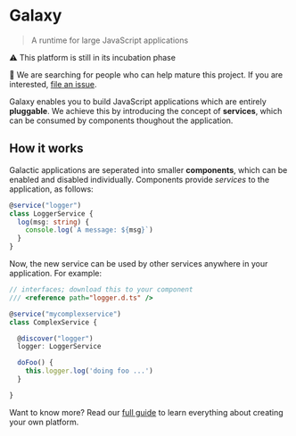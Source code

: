 Galaxy
======

> A runtime for large JavaScript applications

:warning: This platform is still in its incubation phase

:memo: We are searching for people who can help mature this project. If you are interested, [file an issue](https://github.com/GalacticJS/galaxy/issues).

Galaxy enables you to build JavaScript applications which are entirely **pluggable**. We achieve this by introducing the concept of **services**, which can be consumed by components thoughout the application.

## How it works

Galactic applications are seperated into smaller **components**, which can be enabled and disabled individually. Components provide _services_ to the application, as follows:

```ts
@service("logger")
class LoggerService {
  log(msg: string) {
    console.log(`A message: ${msg}`)
  }
}
```

Now, the new service can be used by other services anywhere in your application. For example:

```ts
// interfaces; download this to your component
/// <reference path="logger.d.ts" />

@service("mycomplexservice")
class ComplexService {

  @discover("logger")
  logger: LoggerService

  doFoo() {
    this.logger.log('doing foo ...')
  }

}
```

Want to know more? Read our [full guide](https://github.com/GalacticJS/galaxy/wiki/Creating-a-platform) to learn everything about creating your own platform. 
